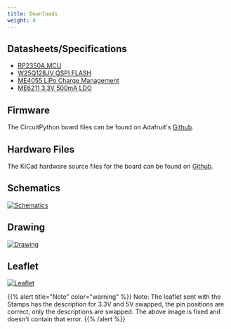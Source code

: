 ```yaml
---
title: Downloads
weight: 4
---
```


## Datasheets/Specifications
- [RP2350A MCU](https://datasheets.raspberrypi.org/rp2350/rp2350_datasheet.pdf)
- [W25Q128JV QSPI FLASH](https://www.winbond.com/resource-files/w25q128jv%20revf%2003272018%20plus.pdf)
- [ME4055 LiPo Charge Management](https://datasheet.lcsc.com/lcsc/2207251602_MICRONE-Nanjing-Micro-One-Elec-ME4055AM6G-N_C82121.pdf)
- [ME6211 3.3V 500mA LDO](https://datasheet.lcsc.com/szlcsc/Nanjing-Micro-One-Elec-ME6211C33M5G-N_C82942.pdf)

## Firmware
The CircuitPython board files can be found on Adafruit's [Github](https://github.com/adafruit/circuitpython/tree/main/ports/raspberrypi/boards/solderparty_rp2350_stamp).

## Hardware Files
The KiCad hardware source files for the board can be found on [Github](https://github.com/solderparty/rp2350_stamp_hw/).

## Schematics

<div class="text-center">

[![Schematics](/docs/rp2350-stamp/schematics_rp2350_stamp.png)](/docs/rp2350-stamp/schematics_rp2350_stamp.png)

</div>

## Drawing

<div class="text-center">

[![Drawing](/docs/rp2350-stamp/drawing_rp2350_stamp.png)](/docs/rp2350-stamp/drawing_rp2350_stamp.png)

</div>

## Leaflet

<div class="text-center">

[![Leaflet](/docs/rp2350-stamp/leaflet_rp2350_stamp.png)](/docs/rp2350-stamp/leaflet_rp2350_stamp.png)

</div>

{{% alert title="Note" color="warning" %}}
Note: The leaflet sent with the Stamps has the description for 3.3V and 5V swapped, the pin positions are correct, only the descriptions are swapped. The above image is fixed and doesn't contain that error.
{{% /alert %}}
